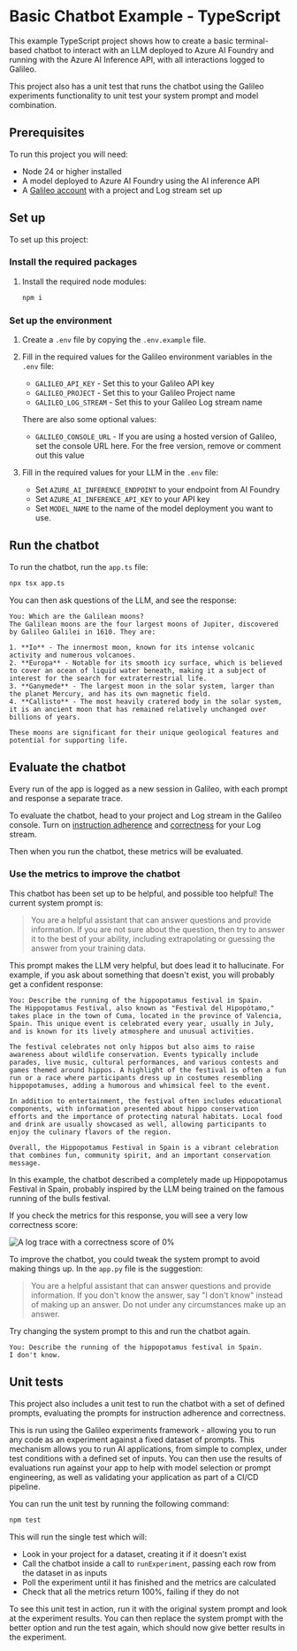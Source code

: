 # Basic Chatbot Example - TypeScript

This example TypeScript project shows how to create a basic terminal-based chatbot to interact with an LLM deployed to Azure AI Foundry and running with the Azure AI Inference API, with all interactions logged to Galileo.

This project also has a unit test that runs the chatbot using the Galileo experiments functionality to unit test your system prompt and model combination.

## Prerequisites

To run this project you will need:

- Node 24 or higher installed
- A model deployed to Azure AI Foundry using the AI inference API
- A [Galileo account](https://app.galileo.ai/sign-up) with a project and Log stream set up

## Set up

To set up this project:

### Install the required packages

1. Install the required node modules:

    ```bash
    npm i
    ```

### Set up the environment

1. Create a `.env` file by copying the `.env.example` file.

1. Fill in the required values for the Galileo environment variables in the `.env` file:

    - `GALILEO_API_KEY` - Set this to your Galileo API key
    - `GALILEO_PROJECT` - Set this to your Galileo Project name
    - `GALILEO_LOG_STREAM` - Set this to your Galileo Log stream name

    There are also some optional values:

    - `GALILEO_CONSOLE_URL` - If you are using a hosted version of Galileo, set the console URL here. For the free version, remove or comment out this value

1. Fill in the required values for your LLM in the `.env` file:

    - Set `AZURE_AI_INFERENCE_ENDPOINT` to your endpoint from AI Foundry
    - Set `AZURE_AI_INFERENCE_API_KEY` to your API key
    - Set `MODEL_NAME` to the name of the model deployment you want to use.

## Run the chatbot

To run the chatbot, run the `app.ts` file:

```bash
npx tsx app.ts
```

You can then ask questions of the LLM, and see the response:

```output
You: Which are the Galilean moons?
The Galilean moons are the four largest moons of Jupiter, discovered by Galileo Galilei in 1610. They are:

1. **Io** - The innermost moon, known for its intense volcanic activity and numerous volcanoes.
2. **Europa** - Notable for its smooth icy surface, which is believed to cover an ocean of liquid water beneath, making it a subject of interest for the search for extraterrestrial life.
3. **Ganymede** - The largest moon in the solar system, larger than the planet Mercury, and has its own magnetic field.
4. **Callisto** - The most heavily cratered body in the solar system, it is an ancient moon that has remained relatively unchanged over billions of years.

These moons are significant for their unique geological features and potential for supporting life.
```

## Evaluate the chatbot

Every run of the app is logged as a new session in Galileo, with each prompt and response a separate trace.

To evaluate the chatbot, head to your project and Log stream in the Galileo console. Turn on [instruction adherence](https://v2docs.galileo.ai/concepts/metrics/response-quality/instruction-adherence) and [correctness](https://v2docs.galileo.ai/concepts/metrics/response-quality/correctness) for your Log stream.

Then when you run the chatbot, these metrics will be evaluated.

### Use the metrics to improve the chatbot

This chatbot has been set up to be helpful, and possible too helpful! The current system prompt is:

> You are a helpful assistant that can answer questions and provide information. If you are not sure about the question, then try to answer it to the best of your ability, including extrapolating or guessing the answer from your training data.

This prompt makes the LLM very helpful, but does lead it to hallucinate. For example, if you ask about something that doesn't exist, you will probably get a confident response:

```output
You: Describe the running of the hippopotamus festival in Spain.
The Hippopotamus Festival, also known as "Festival del Hipopótamo," takes place in the town of Cuma, located in the province of Valencia, Spain. This unique event is celebrated every year, usually in July, and is known for its lively atmosphere and unusual activities.

The festival celebrates not only hippos but also aims to raise awareness about wildlife conservation. Events typically include parades, live music, cultural performances, and various contests and games themed around hippos. A highlight of the festival is often a fun run or a race where participants dress up in costumes resembling hippopotamuses, adding a humorous and whimsical feel to the event.

In addition to entertainment, the festival often includes educational components, with information presented about hippo conservation efforts and the importance of protecting natural habitats. Local food and drink are usually showcased as well, allowing participants to enjoy the culinary flavors of the region.

Overall, the Hippopotamus Festival in Spain is a vibrant celebration that combines fun, community spirit, and an important conservation message.
```

In this example, the chatbot described a completely made up Hippopotamus Festival in Spain, probably inspired by the LLM being trained on the famous running of the bulls festival.

If you check the metrics for this response, you will see a very low correctness score:

![A log trace with a correctness score of 0%](./img/correctness-zero.webp)

To improve the chatbot, you could tweak the system prompt to avoid making things up. In the `app.py` file is the suggestion:

> You are a helpful assistant that can answer questions and provide information. If you don't know the answer, say "I don't know" instead of making up an answer. Do not under any circumstances make up an answer.

Try changing the system prompt to this and run the chatbot again.

```output
You: Describe the running of the hippopotamus festival in Spain.
I don't know.
```

## Unit tests

This project also includes a unit test to run the chatbot with a set of defined prompts, evaluating the prompts for instruction adherence and correctness.

This is run using the Galileo experiments framework - allowing you to run any code as an experiment against a fixed dataset of prompts. This mechanism allows you to run AI applications, from simple to complex, under test conditions with a defined set of inputs. You can then use the results of evaluations run against your app to help with model selection or prompt engineering, as well as validating your application as part of a CI/CD pipeline.

You can run the unit test by running the following command:

```bash
npm test
```

This will run the single test which will:

- Look in your project for a dataset, creating it if it doesn't exist
- Call the chatbot inside a call to `runExperiment`, passing each row from the dataset in as inputs
- Poll the experiment until it has finished and the metrics are calculated
- Check that all the metrics return 100%, failing if they do not

To see this unit test in action, run it with the original system prompt and look at the experiment results. You can then replace the system prompt with the better option and run the test again, which should now give better results in the experiment.
